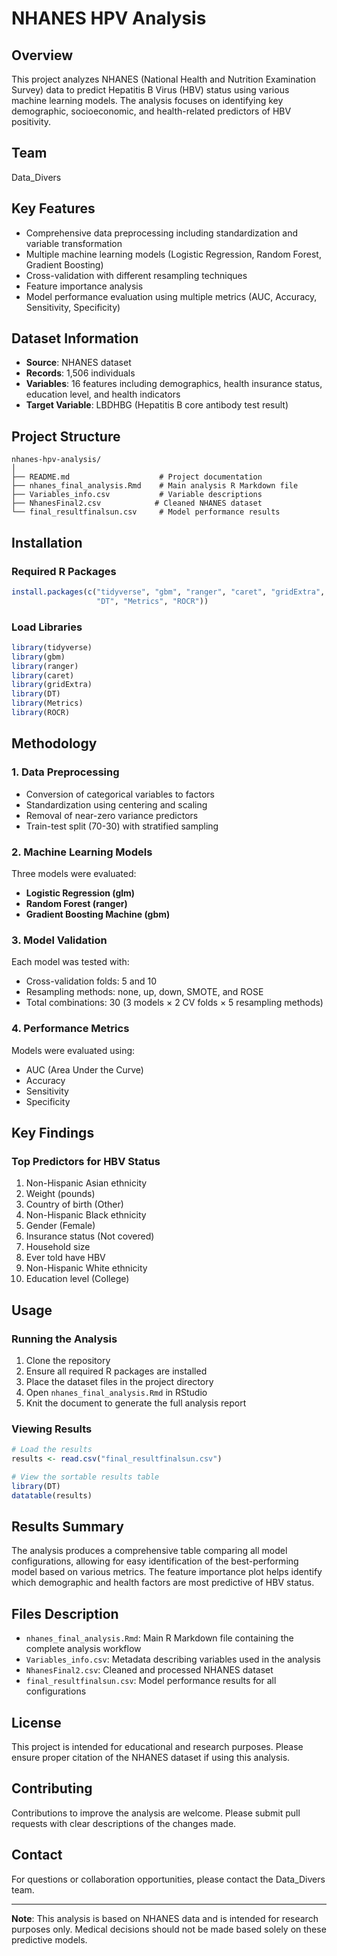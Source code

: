 # NHANES HPV Analysis

## Overview

This project analyzes NHANES (National Health and Nutrition Examination Survey) data to predict Hepatitis B Virus (HBV) status using various machine learning models. The analysis focuses on identifying key demographic, socioeconomic, and health-related predictors of HBV positivity.

## Team
Data_Divers

## Key Features

- Comprehensive data preprocessing including standardization and variable transformation
- Multiple machine learning models (Logistic Regression, Random Forest, Gradient Boosting)
- Cross-validation with different resampling techniques
- Feature importance analysis
- Model performance evaluation using multiple metrics (AUC, Accuracy, Sensitivity, Specificity)

## Dataset Information

- **Source**: NHANES dataset
- **Records**: 1,506 individuals
- **Variables**: 16 features including demographics, health insurance status, education level, and health indicators
- **Target Variable**: LBDHBG (Hepatitis B core antibody test result)

## Project Structure

```
nhanes-hpv-analysis/
│
├── README.md                    # Project documentation
├── nhanes_final_analysis.Rmd    # Main analysis R Markdown file
├── Variables_info.csv           # Variable descriptions
├── NhanesFinal2.csv            # Cleaned NHANES dataset
└── final_resultfinalsun.csv     # Model performance results
```

## Installation

### Required R Packages
```r
install.packages(c("tidyverse", "gbm", "ranger", "caret", "gridExtra", 
                   "DT", "Metrics", "ROCR"))
```

### Load Libraries
```r
library(tidyverse)
library(gbm)
library(ranger)
library(caret)
library(gridExtra)
library(DT)
library(Metrics)
library(ROCR)
```

## Methodology

### 1. Data Preprocessing
- Conversion of categorical variables to factors
- Standardization using centering and scaling
- Removal of near-zero variance predictors
- Train-test split (70-30) with stratified sampling

### 2. Machine Learning Models
Three models were evaluated:
- **Logistic Regression (glm)**
- **Random Forest (ranger)**
- **Gradient Boosting Machine (gbm)**

### 3. Model Validation
Each model was tested with:
- Cross-validation folds: 5 and 10
- Resampling methods: none, up, down, SMOTE, and ROSE
- Total combinations: 30 (3 models × 2 CV folds × 5 resampling methods)

### 4. Performance Metrics
Models were evaluated using:
- AUC (Area Under the Curve)
- Accuracy
- Sensitivity
- Specificity

## Key Findings

### Top Predictors for HBV Status
1. Non-Hispanic Asian ethnicity
2. Weight (pounds)
3. Country of birth (Other)
4. Non-Hispanic Black ethnicity
5. Gender (Female)
6. Insurance status (Not covered)
7. Household size
8. Ever told have HBV
9. Non-Hispanic White ethnicity
10. Education level (College)

## Usage

### Running the Analysis
1. Clone the repository
2. Ensure all required R packages are installed
3. Place the dataset files in the project directory
4. Open `nhanes_final_analysis.Rmd` in RStudio
5. Knit the document to generate the full analysis report

### Viewing Results
```r
# Load the results
results <- read.csv("final_resultfinalsun.csv")

# View the sortable results table
library(DT)
datatable(results)
```

## Results Summary

The analysis produces a comprehensive table comparing all model configurations, allowing for easy identification of the best-performing model based on various metrics. The feature importance plot helps identify which demographic and health factors are most predictive of HBV status.

## Files Description

- `nhanes_final_analysis.Rmd`: Main R Markdown file containing the complete analysis workflow
- `Variables_info.csv`: Metadata describing variables used in the analysis
- `NhanesFinal2.csv`: Cleaned and processed NHANES dataset
- `final_resultfinalsun.csv`: Model performance results for all configurations

## License

This project is intended for educational and research purposes. Please ensure proper citation of the NHANES dataset if using this analysis.

## Contributing

Contributions to improve the analysis are welcome. Please submit pull requests with clear descriptions of the changes made.

## Contact

For questions or collaboration opportunities, please contact the Data_Divers team.

---

**Note**: This analysis is based on NHANES data and is intended for research purposes only. Medical decisions should not be made based solely on these predictive models.
